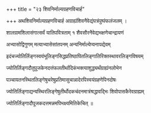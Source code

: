 +++
title = "२३ शिवनिर्माल्यग्रहणविचार्ह"

+++
अथशिवनिर्माल्यग्रहणविचार्ह अग्राह्यंशिवनैवेद्यंपत्रंपुष्पंफलंजलम् ।

शालग्रामशिलासंगात्सर्वं यातिपवित्रताम् १ शैवसौरनैवेद्यभक्षणेचान्द्रायणं

अभ्यासोद्विगुणम् मत्याभ्यासेसांतपनम् अन्यनिर्माल्येप्यनापद्येवम्

इदंचज्योतिर्लिङ्गस्वयंभूलिङ्गसिद्धप्रतिष्ठापितलिङ्गातिरिक्तस्थावरलिङ्गविषयम्

ज्योतिर्लिङ्गदौतुपूजकेनदत्तंफलतीर्थादिकंभक्त्याशुद्ध्यर्थंग्राह्यंनलोभेन

पञ्चायतनस्थितलिङ्गेषुचरेषुप्रतिमासुचान्नादेरपिस्वयंग्रहणेपिनदोषः

ज्योतिर्लिङ्गाद्यन्यस्थिरलिङ्गेषुतीर्थोदकचंदनमात्रंश्रद्धावद्भिः शिवोपासकैरेवग्राह्यम्

ज्योतिर्लिङ्गादौपूजकदत्तमन्नमपिभक्ष्यमितिकेचित् ॥
